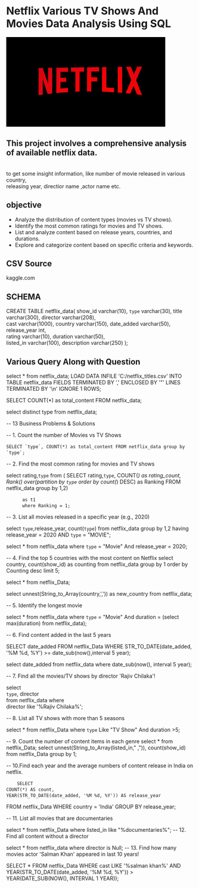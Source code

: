 # Netflix Various TV Shows And Movies Data  Analysis Using SQL


![Netflix_Logo](https://github.com/ernitishyadav/netflix_sql_project/blob/main/netflix_img.jpg)


## This project involves a comprehensive analysis of available netflix data.
<br> to get some insight information, like number of movie released in various country,<br>
releasing year, directior name ,actor name etc.


## objective
<ul>
 <li>Analyze the distribution of content types (movies vs TV shows).</li> 
 <li>Identify the most common ratings for movies and TV shows.</li>
<li>List and analyze content based on release years, countries, and durations.</li>
 <li>Explore and categorize content based on specific criteria and keywords.</li>
</ul>

## CSV Source 
kaggle.com

## SCHEMA
CREATE TABLE netflix_data(
show_id	varchar(10),
`type` varchar(30),
title varchar(300),
director varchar(208),	
cast varchar(1000),
country	varchar(150),
date_added varchar(50),	
release_year int,	
rating	varchar(10),
duration varchar(50),	
listed_in varchar(100),	
description varchar(250)
);

## Various Query Along with Question
select * from netflix_data;
LOAD DATA INFILE 'C:/netflix_titles.csv'
INTO TABLE netflix_data
FIELDS TERMINATED BY ',' 
ENCLOSED BY '"'
LINES TERMINATED BY '\n'
IGNORE 1 ROWS;

SELECT COUNT(*) as total_content FROM netflix_data;

select distinct type from netflix_data;


-- 13 Business Problems & Solutions

-- 1. Count the number of Movies vs TV Shows

    SELECT `type`, COUNT(*) as total_content FROM netflix_data group by `type`;
    
-- 2. Find the most common rating for movies and TV shows
    
  select rating,`type` from
   ( 
		SELECT
             rating,`type`,
             COUNT(*) as rating_count,
             Rank() over(partition by `type` order by count(*) DESC) as Ranking
             FROM netflix_data group by 1,2) 
             
          as t1 
          where Ranking = 1;
             
    
-- 3. List all movies released in a specific year (e.g., 2020)
      
   
select `type`,release_year, count(`type`) from netflix_data group by 1,2  having release_year = 2020 AND `type` = "MOVIE";

select * from netflix_data where `type` = "Movie" And release_year = 2020;



-- 4. Find the top 5 countries with the most content on Netflix
select country, count(show_id) as counting from netflix_data group by 1 order by Counting desc limit 5;


select * from netflix_Data;

select unnest(String_to_Array(country,',')) as new_country from netflix_data;

-- 5. Identify the longest movie

select * from netflix_data
where `type` = "Movie" And duration = (select max(duration) from netflix_data);





-- 6. Find content added in the last 5 years


SELECT date_added 
FROM netflix_Data
WHERE STR_TO_DATE(date_added, '%M %d, %Y') >= date_sub(now(),interval 5 year);

select date_added from netflix_data where  date_sub(now(), interval 5 year);




-- 7. Find all the movies/TV shows by director 'Rajiv Chilaka'!


  select  
        `type`,
        director  
from netflix_data 
where  
director like  '%Rajiv Chilaka%';



-- 8. List all TV shows with more than 5 seasons



 
 select * from netflix_Data where `type` Like "TV Show" And duration >5;


  


-- 9. Count the number of content items in each genre
select * from netflix_Data;
  select 
      unnest(String_to_Array(listed_in," ,")),
    count(show_id)
    from netflix_Data group by 1;
    
    
-- 10.Find each year and the average numbers of content release in India on netflix.
     
        SELECT 
    COUNT(*) AS count,
    YEAR(STR_TO_DATE(date_added, '%M %d, %Y')) AS release_year
FROM netflix_Data
WHERE country = 'India'
 GROUP BY release_year;





-- 11. List all movies that are documentaries

select * from netflix_Data where listed_in like "%documentaries%";
-- 12. Find all content without a director

 select * from 
   netflix_data 
  where director is Null;
-- 13. Find how many movies actor 'Salman Khan' appeared in last 10 years!
 
 SELECT *
FROM netflix_Data
WHERE cast LIKE '%salman khan%' 
  AND YEAR(STR_TO_DATE(date_added, '%M %d, %Y')) > YEAR(DATE_SUB(NOW(), INTERVAL 1 YEAR));
